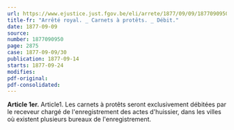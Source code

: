 ```yaml
---
url: https://www.ejustice.just.fgov.be/eli/arrete/1877/09/09/1877090950/justel
title-fr: "Arrêté royal. _ Carnets à protêts. _ Débit."
date: 1877-09-09
source:
number: 1877090950
page: 2875
case: 1877-09-09/30
publication: 1877-09-14
starts: 1877-09-24
modifies:
pdf-original:
pdf-consolidated:
---
```


**Article 1er.** Article1. Les carnets à protêts seront exclusivement débitées par le receveur chargé de l'enregistrement des actes d'huissier, dans les villes où existent plusieurs bureaux de l'enregistrement.
